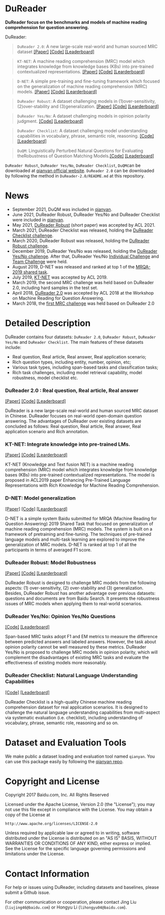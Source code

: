 

# DuReader

**DuReader focus on the benchmarks and models of machine reading comprehension for question answering.**

DuReader:

> `DuReader 2.0`: A new large-scale real-world and human sourced MRC dataset [[Paper]](https://www.aclweb.org/anthology/W18-2605.pdf) [[Code]](https://github.com/baidu/DuReader/tree/master/DuReader-2.0) [[Leaderboard]](https://ai.baidu.com/broad/leaderboard?dataset=dureader) 

> `KT-NET`: A machine reading comprehension (MRC) model which integrates knowledge from knowledge bases (KBs) into pre-trained contextualized representations.   [[Paper]](https://aclanthology.org/P19-1226/) [[Code]](https://github.com/baidu/DuReader/tree/master/ACL2019-KTNET) [[Learderboard]](https://rajpurkar.github.io/SQuAD-explorer/) 

> `D-NET`: A simple pre-training and fine-tuning framework which focused on the generalization of machine reading comprehension (MRC) models.    [[Paper]](https://aclanthology.org/D19-5828/) [[Code]](https://github.com/baidu/DuReader/tree/master/MRQA2019-D-NET) [[Learderboard]](https://mrqa.github.io/2019/shared.html) 


> `DuReader Robust`: A dataset challenging models in (1)over-sensitivity, (2)over-stability and (3)generalization.   [[Paper]](https://arxiv.org/abs/2004.11142) [[Code]](https://github.com/baidu/DuReader/tree/master/DuReader-Robust) [[Learderboard]](https://aistudio.baidu.com/aistudio/competition/detail/49/) 

> `DuReader Yes/No`: A dataset challenging models in opinion polarity judgment. [[Code]](https://github.com/PaddlePaddle/PaddleNLP/tree/develop/examples/machine_reading_comprehension/DuReader-yesno) [[Leaderboard]](https://aistudio.baidu.com/aistudio/competition/detail/49/)

> `DuReader Checklist`: A dataset challenging model understanding capabilities in vocabulary, phrase, semantic role, reasoning. [[Code]](https://github.com/baidu/DuReader/tree/master/DuReader-Checklist) [[Leaderboard]](https://aistudio.baidu.com/aistudio/competition/detail/66) 

> `DuQM`: Linguistically Perturbed Natural Questions for Evaluating theRobustness of Question Matching Models.[[Code]](https://github.com/baidu/DuReader/tree/master/DuQM) [[Leaderboard]](https://aistudio.baidu.com/aistudio/competition/detail/116)



`DuReader Robust`, `DuReader Yes/No`, `DuReader Checklist`, `DuQM`can be downloaded at [qianyan official website](https://www.luge.ai/). `DuReader 2.0` can be downloaded by following the method in `DuReader-2.0/README.md` at this repository.



# News
- September 2021, DuQM was included in [qianyan](https://www.luge.ai/).
- June 2021, DuReader Robust, DuReader Yes/No and DuReader Checklist were included in [qianyan](https://www.luge.ai/).
- May 2021, [DuReader Robust](https://arxiv.org/abs/2004.11142) (short paper) was accepted by ACL 2021.
- March 2021, DuReader Checklist was released, holding the [DuReader Checklist challenge](https://aistudio.baidu.com/aistudio/competition/detail/66?isFromLuge=true). 
- March 2020, DuReader Robust was released, holding the [DuReader Robust challenge](https://aistudio.baidu.com/aistudio/competition/detail/28?isFromCcf=true). 
- December 2019, DuReader Yes/No was released, holding the [ DuReader Yes/No challenge](https://ai.xm.gov.cn/competition/project-detail.html?id=1aedc41540e440a59f86a4c543635f64&competeId=0000075d26e840b1b9ffd10633d6a9bf). After that, DuReader Yes/No [Individual Challenge](https://aistudio.baidu.com/aistudio/competition/detail/25) and [Team Challenge](https://aistudio.baidu.com/aistudio/competition/detail/26) were held.
- August 2019, D-NET was released and ranked at top 1 of the [MRQA-2019 shared task](https://mrqa.github.io/2019/shared.html).
- July 2019, [KT-NET](https://aclanthology.org/P19-1226/) was accepted by ACL 2019.
- March 2019, the second MRC challenge was held based on DuReader 2.0, including hard samples in the test set.
- April 2018, [DuReader 2.0](https://www.aclweb.org/anthology/W18-2605.pdf) was accepted by ACL 2018 at the Workshop on Machine Reading for Question Answering.
- March 2018, the [ first MRC challenge]((https://aistudio.baidu.com/aistudio/competition/detail/1).) was held based on DuReader 2.0


# Detailed Description

DuReader contains four datasets: `DuReader 2.0`, `DuReader Robust`, `DuReader Yes/No` and `DuReader Checklist`. The main features of these datasets include:

- Real question,  Real article,  Real answer, Real application scenario;
- Rich question types, including entity, number, opinion, etc;
- Various task types, including span-based tasks and classification tasks;
- Rich task challenges, including model retrieval capability, model robustness, model checklist etc. 

### DuReader 2.0 :  Real question,  Real article,  Real answer

 [[Paper]](https://www.aclweb.org/anthology/W18-2605.pdf) [[Code]](https://github.com/baidu/DuReader/tree/master/DuReader-2.0) [[Leaderboard]](https://ai.baidu.com/broad/leaderboard?dataset=dureader) 

DuReader is a new large-scale real-world and human sourced MRC dataset in Chinese. DuReader focuses on real-world open-domain question answering. The advantages of DuReader over existing datasets are concluded as follows: Real question,  Real article,  Real answer, Real application scenario and Rich annotation.
### KT-NET: Integrate knowledge into pre-trained LMs.  
[[Paper]](https://aclanthology.org/P19-1226/) [[Code]](https://github.com/baidu/DuReader/tree/master/ACL2019-KTNET) [[Learderboard]](https://rajpurkar.github.io/SQuAD-explorer/) 

KT-NET (Knowledge and Text fusion NET) is a machine reading comprehension (MRC) model which integrates knowledge from knowledge bases (KBs) into pre-trained contextualized representations. The model is proposed in ACL2019 paper Enhancing Pre-Trained Language Representations with Rich Knowledge for Machine Reading Comprehension.

### D-NET: Model generalization
[[Paper]](https://aclanthology.org/D19-5828/) [[Code]](https://github.com/baidu/DuReader/tree/master/MRQA2019-D-NET) [[Learderboard]](https://mrqa.github.io/2019/shared.html)

D-NET is a simple system Baidu submitted for MRQA (Machine Reading for Question Answering) 2019 Shared Task that focused on generalization of machine reading comprehension (MRC) models. The system is built on a framework of pretraining and fine-tuning. The techniques of pre-trained language models and multi-task learning are explored to improve the generalization of MRC models. D-NET is ranked at top 1 of all the participants in terms of averaged F1 score. 
### DuReader Robust: Model Robustness

 [[Paper]](https://arxiv.org/abs/2004.11142) [[Code]](https://github.com/baidu/DuReader/tree/master/DuReader-Robust) [[Learderboard]](https://aistudio.baidu.com/aistudio/competition/detail/49/) 

DuReader Robust is designed to challenge MRC models from the following aspects: (1) over-sensitivity, (2) over-stability and (3) generalization. Besides, DuReader Robust has another advantage over previous datasets: questions and documents are from Baidu Search. It presents the robustness issues of MRC models when applying them to real-world scenarios.

### DuReader Yes/No: Opinion Yes/No Questions

 [[Code]](https://github.com/PaddlePaddle/PaddleNLP/tree/develop/examples/machine_reading_comprehension/DuReader-yesno) [[Leaderboard]](https://aistudio.baidu.com/aistudio/competition/detail/49/) 

Span-based MRC tasks adopt F1 and EM metrics to measure the difference between predicted answers and labeled answers. However,  the task about opinion polarity cannot be well measured by these metrics. DuReader Yes/No is proposed to  challenge MRC models in opinion polarity, which will complement the disadvantages of existing MRC tasks and evaluate the effectiveness of existing models more reasonably.

### DuReader Checklist: Natural Language Understanding Capabilities

 [[Code]](https://github.com/baidu/DuReader/tree/master/DuReader-Checklist) [[Leaderboard]](https://aistudio.baidu.com/aistudio/competition/detail/66) 

DuReader Checklist is a high-quality Chinese machine reading comprehension dataset for real application scenarios. It is designed to challenge the natural language understanding capabilities from multi-aspect via systematic evaluation (i.e. checklist), including understanding of vocabulary, phrase, semantic role, reasoning and so on.




# Dataset and Evaluation Tools

We make public a dataset loading and evaluation tool named `qianyan`. You can use this package easily by following the [qianyan repo](https://console.cloud.baidu-int.com/devops/icode/repos/baidu/personal-code/qianyan/tree/master).



# Copyright and License

Copyright 2017 Baidu.com, Inc. All Rights Reserved

Licensed under the Apache License, Version 2.0 (the "License"); you may not use this file except in compliance with the License. You may obtain a copy of the License at

```
http://www.apache.org/licenses/LICENSE-2.0
```

Unless required by applicable law or agreed to in writing, software distributed under the License is distributed on an "AS IS" BASIS, WITHOUT WARRANTIES OR CONDITIONS OF ANY KIND, either express or implied. See the License for the specific language governing permissions and limitations under the License.



# Contact Information

For help or issues using DuReader, including datasets and baselines, please submit a Github issue.

For other communication or cooperation, please contact Jing Liu (`liujing46@baidu.com`) or Hongyu Li (`lihongyu04@baidu.com`).



